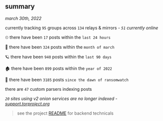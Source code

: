 
## summary
_march 30th, 2022_

currently tracking `95` groups across `134` relays & mirrors - _`51` currently online_

⏲ there have been `17` posts within the `last 24 hours`

🦈 there have been `324` posts within the `month of march`

🪐 there have been `940` posts within the `last 90 days`

🏚 there have been `899` posts within the `year of 2022`

🦕 there have been `3185` posts `since the dawn of ransomwatch`

there are `47` custom parsers indexing posts

_`20` sites using v2 onion services are no longer indexed - [support.torproject.org](https://support.torproject.org/onionservices/v2-deprecation/)_

> see the project [README](https://github.com/thetanz/ransomwatch#ransomwatch--) for backend technicals
